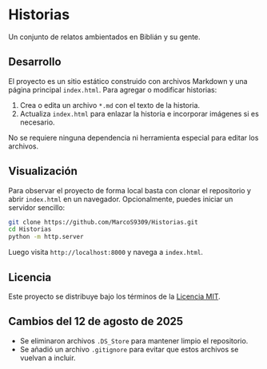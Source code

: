 # Historias

Un conjunto de relatos ambientados en Biblián y su gente.

## Desarrollo

El proyecto es un sitio estático construido con archivos Markdown y una página principal `index.html`.
Para agregar o modificar historias:

1. Crea o edita un archivo `*.md` con el texto de la historia.
2. Actualiza `index.html` para enlazar la historia e incorporar imágenes si es necesario.

No se requiere ninguna dependencia ni herramienta especial para editar los archivos.

## Visualización

Para observar el proyecto de forma local basta con clonar el repositorio y abrir `index.html` en un navegador.
Opcionalmente, puedes iniciar un servidor sencillo:

```bash
git clone https://github.com/MarcoS9309/Historias.git
cd Historias
python -m http.server
```

Luego visita `http://localhost:8000` y navega a `index.html`.

## Licencia

Este proyecto se distribuye bajo los términos de la [Licencia MIT](LICENSE).

## Cambios del 12 de agosto de 2025

- Se eliminaron archivos `.DS_Store` para mantener limpio el repositorio.
- Se añadió un archivo `.gitignore` para evitar que estos archivos se vuelvan a incluir.

